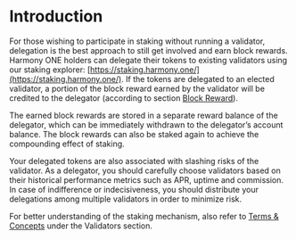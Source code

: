 # Introduction

For those wishing to participate in staking without running a validator, delegation is the best approach to still get involved and earn block rewards. Harmony ONE holders can delegate their tokens to existing validators using our staking explorer: [https://staking.harmony.one/](https://staking.harmony.one/). If the tokens are delegated to an elected validator, a portion of the block reward earned by the validator will be credited to the delegator (according to section [Block Reward](https://docs.harmony.one/home/validators/definitions/block-reward)).

The earned block rewards are stored in a separate reward balance of the delegator, which can be immediately withdrawn to the delegator’s account balance. The block rewards can also be staked again to achieve the compounding effect of staking.

Your delegated tokens are also associated with slashing risks of the validator. As a delegator, you should carefully choose validators based on their historical performance metrics such as APR, uptime and commission. In case of indifference or indecisiveness, you should distribute your delegations among multiple validators in order to minimize risk.

For better understanding of the staking mechanism, also refer to [Terms & Concepts](https://docs.harmony.one/home/validators/definitions) under the Validators section.



